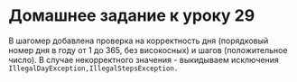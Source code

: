 # Домашнее задание к уроку 29
В шагомер добавлена проверка на корректность дня (порядковый номер дня в году от 1 до 365, без високосных) и шагов (положительное число). 
В случае некорректного значения - выкидываем исключения `IllegalDayException,IllegalStepsException.` 
